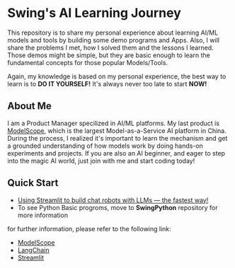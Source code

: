 # Swing's AI Learning Journey

This repository is to share my personal experience about learning AI/ML models and tools by building some demo programs and Apps. Also, I will share the problems I met, how I solved them and the lessons I learned. Those demos might be simple, but they are basic enough to learn the fundamental concepts for those popular Models/Tools. 

Again, my knowledge is based on my personal experience, the best way to learn is to **DO IT YOURSELF!**  It's always never too late to start **NOW!**

## About Me
I am a Product Manager specilized in AI/ML platforms. My last product is [ModelScope](https://modelscope.cn/home), which is the largest Model-as-a-Service AI platform in China. During the process, I realized it's important to learn the mechanism and get a grounded understanding of how models work by doing hands-on experiments and projects. If you are also an AI beginner, and eager to step into the magic AI world, just join with me and start coding today! 

## Quick Start
- [Using Streamlit to build chat robots with LLMs — the fastest way!](Streamlit/Streamlit_learning.md)
- To see Python Basic progroms, move to **SwingPython** repository for more information

for further information, please refer to the following link:

- [ModelScope](https://modelscope.cn/home)
- [LangChain](https://python.langchain.com/docs/get_started/introduction)
- [Streamlit](https://streamlit.io/)
